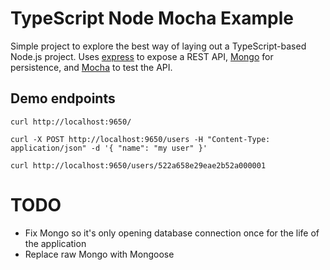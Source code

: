 # TypeScript Node Mocha Example

Simple project to explore the best way of laying out a TypeScript-based Node.js project.  Uses [express](http://expressjs.com/) to expose a REST API, [Mongo](http://mongodb.github.io/node-mongodb-native/) for persistence, and [Mocha](http://visionmedia.github.io/mocha) to test the API.

## Demo endpoints

```
curl http://localhost:9650/
```

```
curl -X POST http://localhost:9650/users -H "Content-Type: application/json" -d '{ "name": "my user" }'
```

```
curl http://localhost:9650/users/522a658e29eae2b52a000001
```

# TODO

- Fix Mongo so it's only opening database connection once for the life of the application
- Replace raw Mongo with Mongoose
